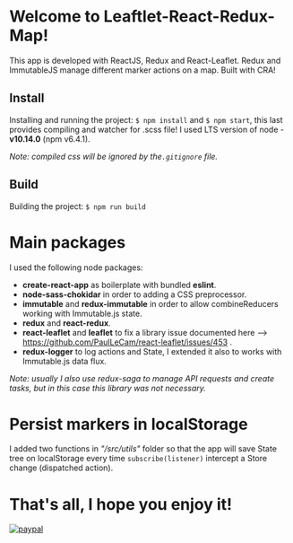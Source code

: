 # Welcome to Leaftlet-React-Redux-Map!
This app is developed with ReactJS, Redux and React-Leaflet. Redux and ImmutableJS manage different marker actions on a map. Built with CRA!


## Install

Installing and running the project:
`$ npm install` and `$ npm start`, this last provides compiling and watcher for .scss file!
I used LTS version of node - **v10.14.0** (npm v6.4.1).

_Note: compiled css will be ignored by the`.gitignore` file._

## Build

Building the project:
`$ npm run build`

# Main packages

I used the following node packages:

- **create-react-app** as boilerplate with bundled **eslint**.
- **node-sass-chokidar** in order to adding a CSS preprocessor.
- **immutable** and **redux-immutable** in order to allow combineReducers working with Immutable.js state.
- **redux** and **react-redux**.
- **react-leaflet** and **leaflet** to fix a library issue documented here --> https://github.com/PaulLeCam/react-leaflet/issues/453 .
- **redux-logger** to log actions and State, I extended it also to works with Immutable.js data flux.

_Note: usually I also use redux-saga to manage API requests and create tasks, but in this case this library was not necessary._

# Persist markers in localStorage

I added two functions in _"/src/utils"_ folder so that the app will save State tree on localStorage every time `subscribe(listener)` intercept a Store change (dispatched action).

# That's all, I hope you enjoy it!

[![paypal](https://www.paypalobjects.com/en_US/i/btn/btn_donateCC_LG.gif)](https://www.paypal.com/cgi-bin/webscr?cmd=_s-xclick&hosted_button_id=ZVS9G9UVL6LAJ)
